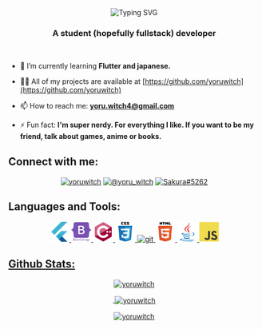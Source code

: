 <div align="center">
  <img src="https://readme-typing-svg.herokuapp.com?color=%F1F7B40&center=true&vCenter=true&lines=Hey%2C+I'm+Evelyn!" alt="Typing SVG">
</div>

<h3 align="center">A student (hopefully fullstack) developer</h3>
<br>

- 🌱 I’m currently learning **Flutter and japanese.**

- 👨‍💻 All of my projects are available at [https://github.com/yoruwitch](https://github.com/yoruwitch)

- 📫 How to reach me: **yoru.witch4@gmail.com**

- ⚡ Fun fact: **I'm super nerdy. For everything I like. If you want to be my friend, talk about games, anime or books.**

## Connect with me:
<p align="center">
<a href="https://codepen.io/yoruwitch" target="blank"><img align="center" src="https://raw.githubusercontent.com/rahuldkjain/github-profile-readme-generator/master/src/images/icons/Social/codepen.svg" alt="yoruwitch" height="30" width="40" /></a>
<a href="https://twitter.com/@yoru_witch" target="blank"><img align="center" src="https://raw.githubusercontent.com/rahuldkjain/github-profile-readme-generator/master/src/images/icons/Social/twitter.svg" alt="@yoru_witch" height="30" width="40" /></a>
<a href="https://discord.gg/Sakura#5262" target="blank"><img align="center" src="https://raw.githubusercontent.com/rahuldkjain/github-profile-readme-generator/master/src/images/icons/Social/discord.svg" alt="Sakura#5262" height="30" width="40" /></a>
</p>


## Languages and Tools:

<p align="center"> <a href="https://getbootstrap.com" target="_blank" rel="noreferrer"> 
<img src="https://raw.githubusercontent.com/devicons/devicon/master/icons/flutter/flutter-original.svg" alt="flutter" width="40" height="40"/> </a> <a href="https://flutter.dev/" target="_blank" rel="noreferrer">
<img src="https://raw.githubusercontent.com/devicons/devicon/master/icons/bootstrap/bootstrap-plain-wordmark.svg" alt="bootstrap" width="40" height="40"/> </a> <a href="https://www.w3schools.com/cpp/" target="_blank" rel="noreferrer"> <img src="https://raw.githubusercontent.com/devicons/devicon/master/icons/cplusplus/cplusplus-original.svg" alt="cplusplus" width="40" height="40"/> </a> <a href="https://www.w3schools.com/css/" target="_blank" rel="noreferrer"> <img src="https://raw.githubusercontent.com/devicons/devicon/master/icons/css3/css3-original-wordmark.svg" alt="css3" width="40" height="40"/> </a> <a href="https://git-scm.com/" target="_blank" rel="noreferrer"> <img src="https://www.vectorlogo.zone/logos/git-scm/git-scm-icon.svg" alt="git" width="40" height="40"/> </a> <a href="https://www.w3.org/html/" target="_blank" rel="noreferrer"> <img src="https://raw.githubusercontent.com/devicons/devicon/master/icons/html5/html5-original-wordmark.svg" alt="html5" width="40" height="40"/> </a> <a href="https://www.java.com" target="_blank" rel="noreferrer"> <img src="https://raw.githubusercontent.com/devicons/devicon/master/icons/java/java-original.svg" alt="java" width="40" height="40"/> </a> <a href="https://developer.mozilla.org/en-US/docs/Web/JavaScript" target="_blank" rel="noreferrer"> <img src="https://raw.githubusercontent.com/devicons/devicon/master/icons/javascript/javascript-original.svg" alt="javascript" width="40" height="40"/> </a> <a href="https://www.linux.org/" target="_blank" rel="noreferrer"> </a> <a href="https://www.python.org" target="_blank" rel="noreferrer"></p>


## Github Stats:
<div align="center">
<p><img align="center" src="https://github-readme-stats.vercel.app/api/top-langs?username=yoruwitch&theme=dark&show_icons=true&locale=en&layout=compact" alt="yoruwitch" /></p>

<p>&nbsp;<img align="center" src="https://github-readme-stats.vercel.app/api?username=yoruwitch&theme=dark&show_icons=true&locale=en" alt="yoruwitch" /></p>

<p><img align="center" src="https://github-readme-streak-stats.herokuapp.com/?user=yoruwitch&theme=dark" alt="yoruwitch" /></p>
</div>


